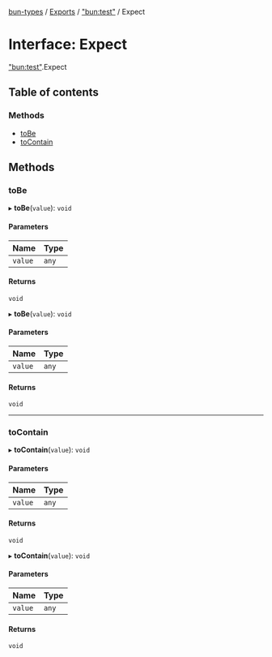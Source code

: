 [bun-types](https://oven-sh.github.io/bun-types/README.md) / [Exports](https://oven-sh.github.io/bun-types/modules.md) / ["bun:test"](https://oven-sh.github.io/bun-types/modules/bun_test_.md) / Expect

# Interface: Expect

["bun:test"](https://oven-sh.github.io/bun-types/modules/bun_test_.md).Expect

## Table of contents

### Methods

- [toBe](https://oven-sh.github.io/bun-types/interfaces/bun_test_.Expect.md#tobe)
- [toContain](https://oven-sh.github.io/bun-types/interfaces/bun_test_.Expect.md#tocontain)

## Methods

### toBe

▸ **toBe**(`value`): `void`

#### Parameters

| Name | Type |
| :------ | :------ |
| `value` | `any` |

#### Returns

`void`

▸ **toBe**(`value`): `void`

#### Parameters

| Name | Type |
| :------ | :------ |
| `value` | `any` |

#### Returns

`void`

___

### toContain

▸ **toContain**(`value`): `void`

#### Parameters

| Name | Type |
| :------ | :------ |
| `value` | `any` |

#### Returns

`void`

▸ **toContain**(`value`): `void`

#### Parameters

| Name | Type |
| :------ | :------ |
| `value` | `any` |

#### Returns

`void`
